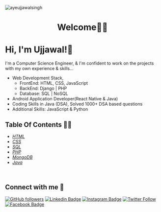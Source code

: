 </p><img src="https://komarev.com/ghpvc/?username=ayeujjawalsingh&label=Profile%20Visiters&color=0e75b6&style=flat" alt="ayeujjawalsingh" />



# <p align="center"> Welcome🙏🏻 

# Hi, I'm Ujjawal!👋
I'm a Computer Science Engineer, & I'm confident to work on the projects with my own experience & skills...

- Web Development Stack,
    - FrontEnd: HTML, CSS, JavaScript
    - BackEnd: Django | PHP
    - Database: SQL | NoSQL
- Android Application Developer(React Native & Java)
- Coding Skills in Java (DSA), Solved 1000+ DSA based questions
- Additional Skills: JavaScript & Python


## Table Of Contents 🧾🧾

* *[HTML](HTML)*
* *[CSS](CSS)*
* *[SQL](SQL)*
* *[PHP](PHP)*
* *[MongoDB](MongoDB)*
* *[Java](Java)*

<br/>

## Connect with me 🤝
[![GitHub followers](https://img.shields.io/github/followers/ayeujjawalsingh?style=social)](https://www.github.com/ayeujjawalsingh) [![Linkedin Badge](https://img.shields.io/badge/-ayeujjawalsingh-blue?style=flat-square&logo=Linkedin&logoColor=white&link=https://www.linkedin.com/in/ayeujjawalsingh/)](https://www.linkedin.com/in/ayeujjawalsingh/) [![Instagram Badge](https://img.shields.io/badge/-ayeujjawalsingh-black?style=flat-square&logo=Instagram&logoColor=white&link=https://www.instagram.com/ayeujjawalsingh/)](https://www.instagram.com/ayeujjawalsingh/) [![Twitter Follow](https://img.shields.io/twitter/follow/ayeujjawalsingh?style=social)](https://www.twitter.com/ayeujjawalsingh) [![Facebook Badge](https://img.shields.io/badge/-ayeujjawalsingh-blue?style=flat-square&logo=Facebook&logoColor=white&link=https://www.facebook.com/ayeujjawalsingh)](https://www.facebook.com/ayeujjawalsingh)



